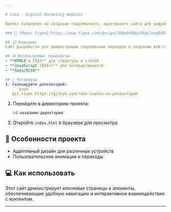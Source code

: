 ```yaml
---

# Coca - Digital Marketing Website

Проект направлен на создание современного, адаптивного сайта для цифрового маркетинга на основе макета из Figma.

### 🔗 [Макет Figma](https://www.figma.com/design/2k8vOnD6bL0VgkluvgO4GS/Coca---Digital-Marketing-Website-(Copy)?node-id=2-8643&node-type=canvas&t=Gz8Y2RHtXb0l14kp-0)

## 📋 Описание
Сайт разработан для демонстрации современных подходов к созданию веб-страниц с упором на адаптивный дизайн, интерактивность и визуальные эффекты. Основная цель — создать привлекательный пользовательский опыт.

## ⚙️ Используемые технологии
- **HTML5 и CSS3** для структуры и стилей
- **JavaScript (ES6+)** для интерактивности
- **Sass/SCSS** 

## 🔧 Установка
1. Склонируйте репозиторий:
   ```bash
   git clone https://github.com/твоя-ссылка-на-репозиторий
   ```
2. Перейдите в директорию проекта:
   ```bash
   cd название-директории
   ```
3. Откройте `index.html` в браузере для просмотра.

## 🌟 Особенности проекта
- Адаптивный дизайн для различных устройств
- Пользовательские анимации и переходы

## 💻 Как использовать
Этот сайт демонстрирует ключевые страницы и элементы, обеспечивающие удобную навигацию и интерактивное взаимодействие с контентом.

---
```

